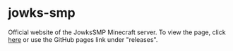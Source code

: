 # jowks-smp
Official website of the JowksSMP Minecraft server. To view the page, click [here](aleifericsson.github.io/jowks-smp) or use the GitHub pages link under "releases". 
